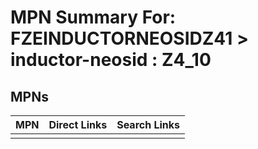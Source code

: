 



# MPN Summary For: FZEINDUCTORNEOSIDZ41 > inductor-neosid : Z4_10

## MPNs
  

|MPN|Direct Links|Search Links|
| :--- | :--- | :--- |
||||
